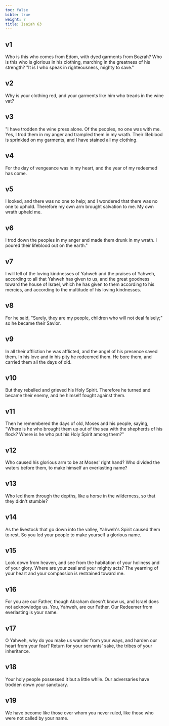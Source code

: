 ```yaml
---
toc: false
bible: true
weight: 7
title: Isaiah 63
---
```




## v1 
Who is this who comes from Edom, with dyed garments from Bozrah? Who is this who is glorious in his clothing, marching in the greatness of his strength? "It is I who speak in righteousness, mighty to save." 

## v2 
Why is your clothing red, and your garments like him who treads in the wine vat? 

## v3 
"I have trodden the wine press alone. Of the peoples, no one was with me. Yes, I trod them in my anger and trampled them in my wrath. Their lifeblood is sprinkled on my garments, and I have stained all my clothing. 

## v4 
For the day of vengeance was in my heart, and the year of my redeemed has come. 

## v5 
I looked, and there was no one to help; and I wondered that there was no one to uphold. Therefore my own arm brought salvation to me. My own wrath upheld me. 

## v6 
I trod down the peoples in my anger and made them drunk in my wrath. I poured their lifeblood out on the earth." 

## v7 
I will tell of the loving kindnesses of Yahweh and the praises of Yahweh, according to all that Yahweh has given to us, and the great goodness toward the house of Israel, which he has given to them according to his mercies, and according to the multitude of his loving kindnesses. 

## v8 
For he said, "Surely, they are my people, children who will not deal falsely;" so he became their Savior. 

## v9 
In all their affliction he was afflicted, and the angel of his presence saved them. In his love and in his pity he redeemed them. He bore them, and carried them all the days of old. 

## v10 
But they rebelled and grieved his Holy Spirit. Therefore he turned and became their enemy, and he himself fought against them. 

## v11 
Then he remembered the days of old, Moses and his people, saying, "Where is he who brought them up out of the sea with the shepherds of his flock? Where is he who put his Holy Spirit among them?" 

## v12 
Who caused his glorious arm to be at Moses' right hand? Who divided the waters before them, to make himself an everlasting name? 

## v13 
Who led them through the depths, like a horse in the wilderness, so that they didn't stumble? 

## v14 
As the livestock that go down into the valley, Yahweh's Spirit caused them to rest. So you led your people to make yourself a glorious name. 

## v15 
Look down from heaven, and see from the habitation of your holiness and of your glory. Where are your zeal and your mighty acts? The yearning of your heart and your compassion is restrained toward me. 

## v16 
For you are our Father, though Abraham doesn't know us, and Israel does not acknowledge us. You, Yahweh, are our Father. Our Redeemer from everlasting is your name. 

## v17 
O Yahweh, why do you make us wander from your ways, and harden our heart from your fear? Return for your servants' sake, the tribes of your inheritance. 

## v18 
Your holy people possessed it but a little while. Our adversaries have trodden down your sanctuary. 

## v19 
We have become like those over whom you never ruled, like those who were not called by your name.
